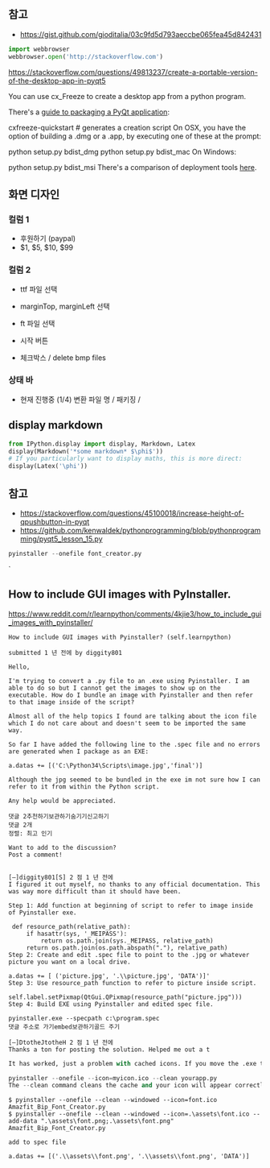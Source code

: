 ## 참고

- https://gist.github.com/gioditalia/03c9fd5d793aeccbe065fea45d842431

```python
import webbrowser
webbrowser.open('http://stackoverflow.com')
```

https://stackoverflow.com/questions/49813237/create-a-portable-version-of-the-desktop-app-in-pyqt5

You can use cx_Freeze to create a desktop app from a python program.

There's a [guide to packaging a PyQt application](https://www.smallsurething.com/a-really-simple-guide-to-packaging-your-pyqt-application-with-cx_freeze/):

cxfreeze-quickstart # generates a creation script
On OSX, you have the option of building a .dmg or a .app, by executing one of these at the prompt:

python setup.py bdist_dmg
python setup.py bdist_mac
On Windows:

python setup.py bdist_msi
There's a comparison of deployment tools [here](http://docs.python-guide.org/en/latest/shipping/freezing/).



## 화면 디자인

### 컬럼 1

- 후원하기 (paypal)
- $1, $5, $10, $99

### 컬럼 2

- ttf 파일 선택
- marginTop, marginLeft 선택
- ft  파일 선택
- 시작 버튼

- 체크박스 / delete bmp files

### 상태 바

- 현재 진행중 (1/4) 변환 파일 명 / 패키징 /


## display markdown

```python
from IPython.display import display, Markdown, Latex
display(Markdown('*some markdown* $\phi$'))
# If you particularly want to display maths, this is more direct:
display(Latex('\phi'))
```


## 참고

- https://stackoverflow.com/questions/45100018/increase-height-of-qpushbutton-in-pyqt
- https://github.com/kenwaldek/pythonprogramming/blob/pythonprogramming/pyqt5_lesson_15.py




```python
pyinstaller --onefile font_creator.py
```
`

## How to include GUI images with PyInstaller.
https://www.reddit.com/r/learnpython/comments/4kjie3/how_to_include_gui_images_with_pyinstaller/

```
How to include GUI images with Pyinstaller? (self.learnpython)

submitted 1 년 전에 by diggity801

Hello,

I'm trying to convert a .py file to an .exe using Pyinstaller. I am able to do so but I cannot get the images to show up on the executable. How do I bundle an image with Pyinstaller and then refer to that image inside of the script?

Almost all of the help topics I found are talking about the icon file which I do not care about and doesn't seem to be imported the same way.

So far I have added the following line to the .spec file and no errors are generated when I package as an EXE:

a.datas += [('C:\Python34\Scripts\image.jpg','final')]

Although the jpg seemed to be bundled in the exe im not sure how I can refer to it from within the Python script.

Any help would be appreciated.

댓글 2추천하기보관하기숨기기신고하기
댓글 2개
정렬: 최고 인기

Want to add to the discussion?
Post a comment!


[–]diggity801[S] 2 점 1 년 전에
I figured it out myself, no thanks to any official documentation. This was way more difficult than it should have been.

Step 1: Add function at beginning of script to refer to image inside of Pyinstaller exe.

 def resource_path(relative_path):
     if hasattr(sys, '_MEIPASS'):
         return os.path.join(sys._MEIPASS, relative_path)
     return os.path.join(os.path.abspath("."), relative_path)
Step 2: Create and edit .spec file to point to the .jpg or whatever picture you want on a local drive.

a.datas += [ ('picture.jpg', '.\\picture.jpg', 'DATA')]'
Step 3: Use resource_path function to refer to picture inside script.

self.label.setPixmap(QtGui.QPixmap(resource_path("picture.jpg")))
Step 4: Build EXE using Pyinstaller and edited spec file.

pyinstaller.exe --specpath c:\program.spec
댓글 주소로 가기embed보관하기골드 주기

[–]DtotheJtotheH 2 점 1 년 전에
Thanks a ton for posting the solution. Helped me out a t
```


```python
It has worked, just a problem with cached icons. If you move the .exe to another folder the icon should change. Just to be sure though rebuild using :

pyinstaller --onefile --icon=myicon.ico --clean yourapp.py
The --clean command cleans the cache and your icon will appear correctly
```

```shell
$ pyinstaller --onefile --clean --windowed --icon=font.ico Amazfit_Bip_Font_Creator.py
$ pyinstaller --onefile --clean --windowed --icon=.\assets\font.ico --add-data ".\assets\font.png;.\assets\font.png" Amazfit_Bip_Font_Creator.py

add to spec file

a.datas += [('.\\assets\\font.png', '.\\assets\\font.png', 'DATA')]
```

